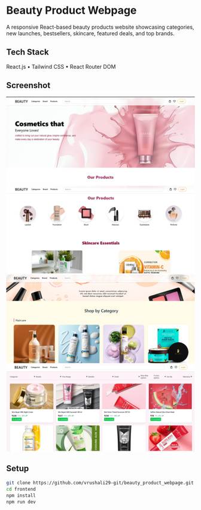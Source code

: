 #  Beauty Product Webpage

A responsive React-based beauty products website showcasing categories, new launches, bestsellers, skincare, featured deals, and top brands.

##  Tech Stack
React.js • Tailwind CSS • React Router DOM

## Screenshot
![Homepage](Homepage.png)
![Webpage Screenshots](Homepage1.png)
![Categories page](Categories.png)
![Product Page](Products.png)

##  Setup
```bash
git clone https://github.com/vrushali29-git/beauty_product_webpage.git
cd frontend
npm install
npm run dev

